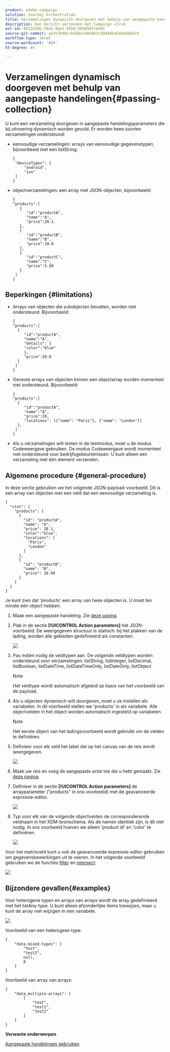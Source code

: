 ```yaml
---
product: adobe campaign
solution: Journey Orchestration
title: Verzamelingen dynamisch doorgeven met behulp van aangepaste handelingen
description: Een bericht verzenden met Campaign v7/v8
exl-id: 8832d306-5842-4be5-9fb9-509050fcbb01
source-git-commit: ae357640ccb450ec60e963cddd485a6a9d4deb79
workflow-type: tm+mt
source-wordcount: '454'
ht-degree: 4%

---
```



# Verzamelingen dynamisch doorgeven met behulp van aangepaste handelingen{#passing-collection}

U kunt een verzameling doorgeven in aangepaste handelingsparameters die bij uitvoering dynamisch worden gevuld. Er worden twee soorten verzamelingen ondersteund:

* eenvoudige verzamelingen: arrays van eenvoudige gegevenstypen, bijvoorbeeld met een listString:

   ```
   {
    "deviceTypes": [
        "android",
        "ios"
    ]
   }
   ```

* objectverzamelingen: een array met JSON-objecten, bijvoorbeeld:

   ```
   {
   "products":[
      {
         "id":"productA",
         "name":"A",
         "price":20.1
      },
      {
         "id":"productB",
         "name":"B",
         "price":10.0
      },
      {
         "id":"productC",
         "name":"C",
         "price":5.99
      }
    ]
   }
   ```

## Beperkingen {#limitations}

* Arrays van objecten die subobjecten bevatten, worden niet ondersteund. Bijvoorbeeld:

   ```
   {
   "products":[
     {
        "id":"productA",
        "name":"A",
        "details": {
        "color":"blue"
        },
        "price":20.0
     }
    ]
   }
   ```

* Geneste arrays van objecten binnen een objectarray worden momenteel niet ondersteund. Bijvoorbeeld:

   ```
   {
   "products":[
     {
        "id":"productA",
        "name":"A",
        "price":20,
        "locations": [{"name": "Paris"}, {"name": "London"}]
     },
    ]
   }
   ```
* Als u verzamelingen wilt testen in de testmodus, moet u de modus Codeweergave gebruiken. De modus Codeweergave wordt momenteel niet ondersteund voor bedrijfsgebeurtenissen. U kunt alleen een verzameling met één element verzenden.

## Algemene procedure {#general-procedure}

In deze sectie gebruiken we het volgende JSON-payload-voorbeeld. Dit is een array van objecten met een veld dat een eenvoudige verzameling is.

```
{
  "ctxt": {
    "products": [
      {
        "id": "productA",
        "name": "A",
        "price": 20.1,
        "color":"blue",
        "locations": [
          "Paris",
          "London"
        ]
      },
      {
        "id": "productB",
        "name": "B",
        "price": 10.99
      }
    ]
  }
}
```

Je kunt zien dat &#39;products&#39; een array van twee objecten is. U moet ten minste één object hebben.

1. Maak een aangepaste handeling. Zie [deze pagina](../action/about-custom-action-configuration.md).

1. Plak in de sectie **[!UICONTROL Action parameters]** het JSON-voorbeeld. De weergegeven structuur is statisch: bij het plakken van de lading, worden alle gebieden gedefinieerd als constanten.

   ![](../assets/uc-collection-1.png)

1. Pas indien nodig de veldtypen aan. De volgende veldtypen worden ondersteund voor verzamelingen: listString, listInteger, listDecimal, listBoolean, listDateTime, listDateTimeOnly, listDateOnly, listObject

   >[!NOTE]
   >
   >Het veldtype wordt automatisch afgeleid op basis van het voorbeeld van de payload.

1. Als u objecten dynamisch wilt doorgeven, moet u ze instellen als variabelen. In dit voorbeeld stellen we &#39;products&#39; in als variabele. Alle objectvelden in het object worden automatisch ingesteld op variabelen.

   >[!NOTE]
   >
   >Het eerste object van het ladingsvoorbeeld wordt gebruikt om de velden te definiëren.

1. Definieer voor elk veld het label dat op het canvas van de reis wordt weergegeven.

   ![](../assets/uc-collection-2.png)

1. Maak uw reis en voeg de aangepaste actie toe die u hebt gemaakt. Zie [deze pagina](../building-journeys/using-custom-actions.md).

1. Definieer in de sectie **[!UICONTROL Action parameters]** de arrayparameter (&quot;products&quot; in ons voorbeeld) met de geavanceerde expressie-editor.

   ![](../assets/uc-collection-3.png)

1. Typ voor elk van de volgende objectvelden de corresponderende veldnaam in het XDM-bronschema. Als de namen identiek zijn, is dit niet nodig. In ons voorbeeld hoeven we alleen &#39;product id&#39; en &#39;color&#39; te definiëren.

   ![](../assets/uc-collection-4.png)

Voor het matrixveld kunt u ook de geavanceerde expressie-editor gebruiken om gegevensbewerkingen uit te voeren. In het volgende voorbeeld gebruiken we de functies [filter](https://git.corp.adobe.com/AdobeDocs/journeys.en/blob/fvi-21.9/help/using/functions/functionfilter.md) en [intersect](https://git.corp.adobe.com/AdobeDocs/journeys.en/blob/fvi-21.9/help/using/functions/functiontintersect.md):

![](../assets/uc-collection-5.png)

## Bijzondere gevallen{#examples}

Voor heterogene typen en arrays van arrays wordt de array gedefinieerd met het listAny-type. U kunt alleen afzonderlijke items toewijzen, maar u kunt de array niet wijzigen in een variabele.

![](../assets/uc-collection-heterogeneous.png)

Voorbeeld van een heterogeen type:

```
{
    "data_mixed-types": [
        "test",
        "test2",
        null,
        0
    ]
}
```

Voorbeeld van array van arrays:

```
{
    "data_multiple-arrays": [
        [
            "test",
            "test1",
            "test2"
        ]
    ]
}
```

**Verwante onderwerpen**

[Aangepaste handelingen gebruiken](../building-journeys/using-custom-actions.md)